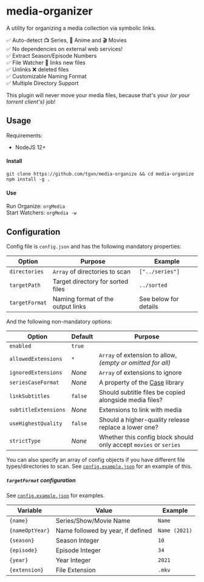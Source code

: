 # media-organizer

A utility for organizing a media collection via symbolic links.

✅ Auto-detect 📺 Series, 🐙 Anime and 🎬 Movies  
✅ No dependencies on external web services!  
✅ Extract Season/Episode Numbers  
✅ File Watcher 👀 links new files  
✅ Unlinks ❌ deleted files  
✅ Customizable Naming Format  
✅ Multiple Directory Support

This plugin will never move your media files, because that's your _(or your torrent client's)_ job!

## Usage

Requirements:

-   NodeJS 12+

#### Install

`git clone https://github.com/tgxn/media-organize && cd media-organize`  
`npm install -g .`

#### Use

Run Organize: `orgMedia`  
Start Watchers: `orgMedia -w`

## Configuration

Config file is `config.json` and has the following mandatory properties:

| Option         | Purpose                           | Example               |
| -------------- | --------------------------------- | --------------------- |
| `directories`  | `Array` of directories to scan    | `["../series"]`       |
| `targetPath`   | Target directory for sorted files | `../sorted`           |
| `targetFormat` | Naming format of the output links | See below for details |

And the following non-mandatory options:

| Option               | Default | Purpose                                                              |
| -------------------- | ------- | -------------------------------------------------------------------- |
| `enabled`            | `true`  |                                                                      |
| `allowedExtensions`  | `*`     | `Array` of extension to allow, _(empty or omitted for all)_          |
| `ignoredExtensions`  | _None_  | `Array` of extensions to ignore                                      |
| `seriesCaseFormat`   | _None_  | A property of the [Case](https://www.npmjs.com/package/case) library |
| `linkSubtitles`      | `false` | Should subtitle files be copied alongside media files?               |
| `subtitleExtensions` | _None_  | Extensions to link with media                                        |
| `useHighestQuality`  | `false` | Should a higher-quality release replace a lower one?                 |
| `strictType`         | _None_  | Whether this config block should only accept `movies` or `series`    |

You can also specify an array of config objects if you have different file types/directories to scan. See [`config.example.json`](config.example.json) for an example of this.

##### `targetFormat` configuration

See [`config.example.json`](config.example.json) for examples.

| Variable        | Value                             | Example       |
| --------------- | --------------------------------- | ------------- |
| `{name}`        | Series/Show/Movie Name            | `Name`        |
| `{nameOptYear}` | Name followed by year, if defined | `Name (2021)` |
| `{season}`      | Season Integer                    | `10`          |
| `{episode}`     | Episode Integer                   | `34`          |
| `{year}`        | Year Integer                      | `2021`        |
| `{extension}`   | File Extension                    | `.mkv`        |
